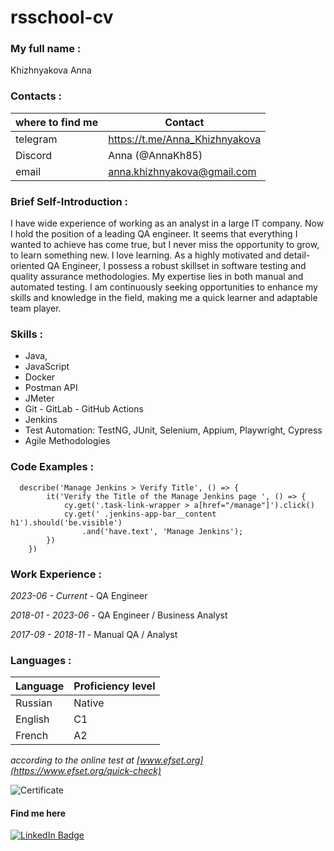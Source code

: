 # rsschool-cv

 ### My full name : 
Khizhnyakova Anna
 ### Contacts : 

| where to find me | Contact |
|--|--|
| telegram | https://t.me/Anna_Khizhnyakova |
| Discord | Anna (@AnnaKh85) |
| email | anna.khizhnyakova@gmail.com |

  ### Brief Self-Introduction : 
I have wide experience of working as an analyst in a large IT company. Now I hold the position of a leading QA engineer. It seems that everything I wanted to achieve has come true, but I never miss the opportunity to grow, to learn something new. I love learning. As a highly motivated and detail-oriented QA Engineer, I possess a robust skillset in software testing and quality assurance methodologies. My expertise lies in both manual and automated testing. I am continuously seeking opportunities to enhance my skills and knowledge in the field, making me a quick learner and adaptable team player. 
 ### Skills :
 - Java, 
 - JavaScript 
 - Docker 
 - Postman API
 - JMeter
 - Git - GitLab - GitHub Actions
 - Jenkins 
 - Test Automation: TestNG, JUnit, Selenium, Appium, Playwright, Cypress
 - Agile Methodologies

 ### Code Examples :
```
  describe('Manage Jenkins > Verify Title', () => {
	    it('Verify the Title of the Manage Jenkins page ', () => {
		    cy.get('.task-link-wrapper > a[href="/manage"]').click()
		    cy.get(' .jenkins-app-bar__content h1').should('be.visible')
			    .and('have.text', 'Manage Jenkins');
	    })
    })
```
 ### Work Experience :
*2023-06 - Current*    - QA Engineer 

*2018-01 - 2023-06* - QA Engineer / Business Analyst

*2017-09 - 2018-11* - Manual QA / Analyst

### Languages :
|Language| Proficiency level |
|--|--|
| Russian | Native |
| English | C1 |
| French | A2 |

*according to the online test at [www.efset.org](https://www.efset.org/quick-check)*

![Certificate](https://media.licdn.com/dms/image/sync/C5627AQGJ_LY_21d4Gg/articleshare-shrink_800/0/1699459745401?e=1700114400&v=beta&t=SgfL-7E3WE15HBCMCTZ9BW5RK9PSI3BFIyCdMaXvqKU)

#### Find me here
<div id="badges">
  <a href="https://www.linkedin.com/in/anna-kh/">
    <img src="https://img.shields.io/badge/LinkedIn-blue?style=for-the-badge&logo=linkedin&logoColor=white" alt="LinkedIn Badge"/>
</a>